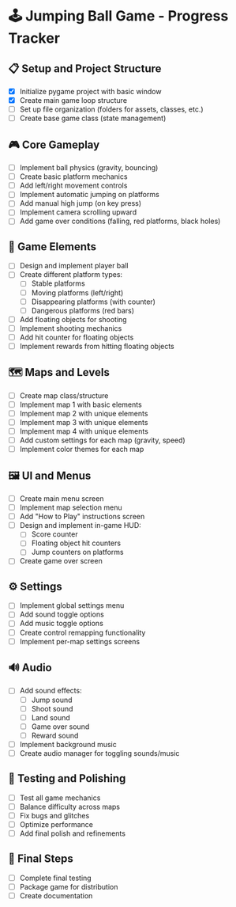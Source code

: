 # 🕹️ Jumping Ball Game - Progress Tracker

## 📋 Setup and Project Structure
- [x] Initialize pygame project with basic window
- [x] Create main game loop structure
- [ ] Set up file organization (folders for assets, classes, etc.)
- [ ] Create base game class (state management)

## 🎮 Core Gameplay
- [ ] Implement ball physics (gravity, bouncing)
- [ ] Create basic platform mechanics
- [ ] Add left/right movement controls
- [ ] Implement automatic jumping on platforms
- [ ] Add manual high jump (on key press)
- [ ] Implement camera scrolling upward
- [ ] Add game over conditions (falling, red platforms, black holes)

## 🧩 Game Elements
- [ ] Design and implement player ball
- [ ] Create different platform types:
  - [ ] Stable platforms
  - [ ] Moving platforms (left/right)
  - [ ] Disappearing platforms (with counter)
  - [ ] Dangerous platforms (red bars)
- [ ] Add floating objects for shooting
- [ ] Implement shooting mechanics
- [ ] Add hit counter for floating objects
- [ ] Implement rewards from hitting floating objects

## 🗺️ Maps and Levels
- [ ] Create map class/structure
- [ ] Implement map 1 with basic elements
- [ ] Implement map 2 with unique elements
- [ ] Implement map 3 with unique elements
- [ ] Implement map 4 with unique elements
- [ ] Add custom settings for each map (gravity, speed)
- [ ] Implement color themes for each map

## 🖼️ UI and Menus
- [ ] Create main menu screen
- [ ] Implement map selection menu
- [ ] Add "How to Play" instructions screen
- [ ] Design and implement in-game HUD:
  - [ ] Score counter
  - [ ] Floating object hit counters
  - [ ] Jump counters on platforms
- [ ] Create game over screen

## ⚙️ Settings
- [ ] Implement global settings menu
- [ ] Add sound toggle options
- [ ] Add music toggle options
- [ ] Create control remapping functionality
- [ ] Implement per-map settings screens

## 🔊 Audio
- [ ] Add sound effects:
  - [ ] Jump sound
  - [ ] Shoot sound
  - [ ] Land sound
  - [ ] Game over sound
  - [ ] Reward sound
- [ ] Implement background music
- [ ] Create audio manager for toggling sounds/music

## 🧪 Testing and Polishing
- [ ] Test all game mechanics
- [ ] Balance difficulty across maps
- [ ] Fix bugs and glitches
- [ ] Optimize performance
- [ ] Add final polish and refinements

## 🏁 Final Steps
- [ ] Complete final testing
- [ ] Package game for distribution
- [ ] Create documentation 